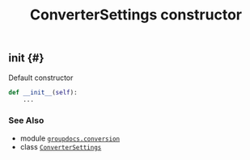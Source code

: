 ﻿---
title: ConverterSettings constructor
second_title: GroupDocs.Conversion for Python via .NET API References
description: 
type: docs
weight: 10
url: /python-net/groupdocs.conversion/convertersettings/__init__/
is_root: false
---

## __init__ {#}

Default constructor



```python
def __init__(self):
    ...
```





### See Also
* module [`groupdocs.conversion`](../../)
* class [`ConverterSettings`](/conversion/python-net/groupdocs.conversion/convertersettings)
